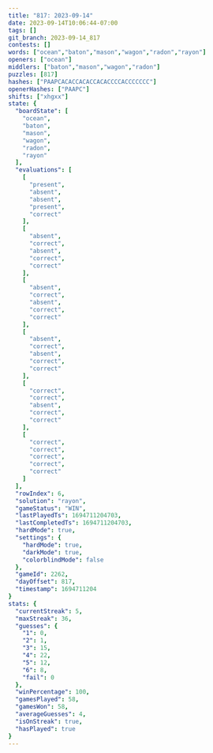 ```yaml
---
title: "817: 2023-09-14"
date: 2023-09-14T10:06:44-07:00
tags: []
git_branch: 2023-09-14_817
contests: []
words: ["ocean","baton","mason","wagon","radon","rayon"]
openers: ["ocean"]
middlers: ["baton","mason","wagon","radon"]
puzzles: [817]
hashes: ["PAAPCACACCACACCACACCCCACCCCCCC"]
openerHashes: ["PAAPC"]
shifts: ["xhgxx"]
state: {
  "boardState": [
    "ocean",
    "baton",
    "mason",
    "wagon",
    "radon",
    "rayon"
  ],
  "evaluations": [
    [
      "present",
      "absent",
      "absent",
      "present",
      "correct"
    ],
    [
      "absent",
      "correct",
      "absent",
      "correct",
      "correct"
    ],
    [
      "absent",
      "correct",
      "absent",
      "correct",
      "correct"
    ],
    [
      "absent",
      "correct",
      "absent",
      "correct",
      "correct"
    ],
    [
      "correct",
      "correct",
      "absent",
      "correct",
      "correct"
    ],
    [
      "correct",
      "correct",
      "correct",
      "correct",
      "correct"
    ]
  ],
  "rowIndex": 6,
  "solution": "rayon",
  "gameStatus": "WIN",
  "lastPlayedTs": 1694711204703,
  "lastCompletedTs": 1694711204703,
  "hardMode": true,
  "settings": {
    "hardMode": true,
    "darkMode": true,
    "colorblindMode": false
  },
  "gameId": 2262,
  "dayOffset": 817,
  "timestamp": 1694711204
}
stats: {
  "currentStreak": 5,
  "maxStreak": 36,
  "guesses": {
    "1": 0,
    "2": 1,
    "3": 15,
    "4": 22,
    "5": 12,
    "6": 8,
    "fail": 0
  },
  "winPercentage": 100,
  "gamesPlayed": 58,
  "gamesWon": 58,
  "averageGuesses": 4,
  "isOnStreak": true,
  "hasPlayed": true
}
---
```

<!-- more -->
